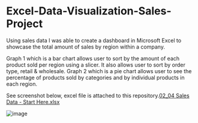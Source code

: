 # Excel-Data-Visualization-Sales-Project

Using sales data I was able to create a dashboard in Microsoft Excel to showcase the total amount of sales by region within a company. 

Graph 1 which is a bar chart allows user to sort by the amount of each product sold per region using a slicer. It also allows user to sort by order type, retail & wholesale.
Graph 2 which is a pie chart allows user to see the percentage of products sold by categories and by individual products in each region.

See screenshot below, excel file is attached to this repository.[02_04 Sales Data - Start Here.xlsx](https://github.com/LPatt245/Excel-Data-Visualization-Sales-Project/files/10832606/02_04.Sales.Data.-.Start.Here.xlsx)


![image](https://user-images.githubusercontent.com/104981881/221384370-2de6dc83-813f-4d0c-9dfa-c06d249d91f8.png)
